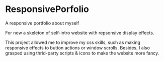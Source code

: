 # ResponsivePorfolio
A responsive portfolio about myself

For now a skeleton of self-intro website with repsonsive display effects.

This project allowed me to improve my css skills, such as making responsive effects to button actions or window scrolls.
Besides, I also grasped using thrid-party scripts & icons to make the website more fancy.
